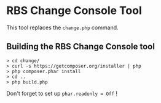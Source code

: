 # RBS Change Console Tool
This tool replaces the `change.php` command. 

## Building the RBS Change Console tool
    > cd change/
    > curl -s https://getcomposer.org/installer | php
    > php composer.phar install
    > cd ..
    > php build.php
    
Don't forget to set up `phar.readonly = Off` !